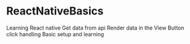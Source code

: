 # ReactNativeBasics
Learning React native 
Get data from api
Render data in the View
Button click handling
Basic setup and learning
